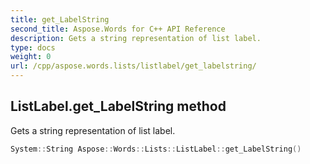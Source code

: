 ```yaml
---
title: get_LabelString
second_title: Aspose.Words for C++ API Reference
description: Gets a string representation of list label. 
type: docs
weight: 0
url: /cpp/aspose.words.lists/listlabel/get_labelstring/
---
```

## ListLabel.get_LabelString method


Gets a string representation of list label.

```cpp
System::String Aspose::Words::Lists::ListLabel::get_LabelString()
```

